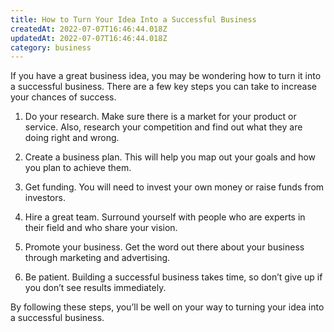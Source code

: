 ```yaml
---
title: How to Turn Your Idea Into a Successful Business
createdAt: 2022-07-07T16:46:44.018Z
updatedAt: 2022-07-07T16:46:44.018Z
category: business
---
```


If you have a great business idea, you may be wondering how to turn it into a successful business. There are a few key steps you can take to increase your chances of success.

1. Do your research. Make sure there is a market for your product or service. Also, research your competition and find out what they are doing right and wrong.

2. Create a business plan. This will help you map out your goals and how you plan to achieve them.

3. Get funding. You will need to invest your own money or raise funds from investors.

4. Hire a great team. Surround yourself with people who are experts in their field and who share your vision.

5. Promote your business. Get the word out there about your business through marketing and advertising.

6. Be patient. Building a successful business takes time, so don’t give up if you don’t see results immediately.

By following these steps, you’ll be well on your way to turning your idea into a successful business.
